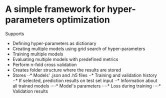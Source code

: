 # A simple framework for hyper-parameters optimization

Supports
* Defining hyper-parameters as dictionary
* Creating multiple models using grid search of hyper-parameters 
* Training multiple models
* Evaluating multiple models with predefined metrics
* Perform n-fold cross validation
* Creates folder structure where the results are stored
* Stores
⋅⋅* Models' .json and .h5 files
⋅⋅* Training and validation history
⋅⋅* If selected, prediction results on test set input
⋅⋅* Information about all trained models
⋅⋅⋅⋅* Model's parameters
⋅⋅⋅⋅* Loss during training
⋅⋅⋅⋅* Validation results
